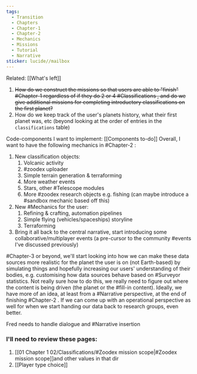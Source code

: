 ```yaml
---
tags:
  - Transition
  - Chapters
  - Chapter-1
  - Chapter-2
  - Mechanics
  - Missions
  - Tutorial
  - Narrative
sticker: lucide//mailbox
---
```

Related: [[What's left]]
1. ~~How do we construct the missions so that users are able to "finish" #Chapter-1 regardless of if they do 2 or 4 #Classifications , and do we give additional missions for completing introductory classifications on the first planet?~~
2. How do we keep track of the user's planets history, what their first planet was, etc (beyond looking at the order of entries in the `classifications` table)

Code-components I want to implement: [[Components to-do]]
Overall, I want to have the following mechanics in #Chapter-2 :
1. New classification objects:
	1. Volcanic activity
	2. #zoodex uploader
	3. Simple terrain generation & terraforming
	4. More weather events
	5. Stars, other #Telescope modules
	6. More #zoodex research objects e.g. fishing (can maybe introduce a #sandbox mechanic based off this)
2. New #Mechanics for the user:
	1. Refining & crafting, automation pipelines
	2. Simple flying (vehicles/spaceships) storyline
	3. Terraforming
3. Bring it all back to the central narrative, start introducing some collaborative/multiplayer events (a pre-cursor to the community #events I've discussed previously)


#Chapter-3 or beyond, we'll start looking into how we can make these data sources more realistic for the planet the user is on (not Earth-based) by simulating things and hopefully increasing our users' understanding of their bodies, e.g. customising how data sources behave based on #Surveyor statistics. Not really sure how to do this, we really need to figure out where the content is being driven (the planet or the #fill-in content). Ideally, we have more of an idea, at least from a #Narrative perspective, at the end of finishing #Chapter-2 . If we can come up with an operational perspective as well for when we start handing our data back to research groups, even better.

Fred needs to handle dialogue and #Narrative insertion 

### I'll need to review these pages:
1. [[01 Chapter 1 02/Classifications/#Zoodex mission scope|#Zoodex mission scope]]and other values in that dir
2. [[Player type choice]]